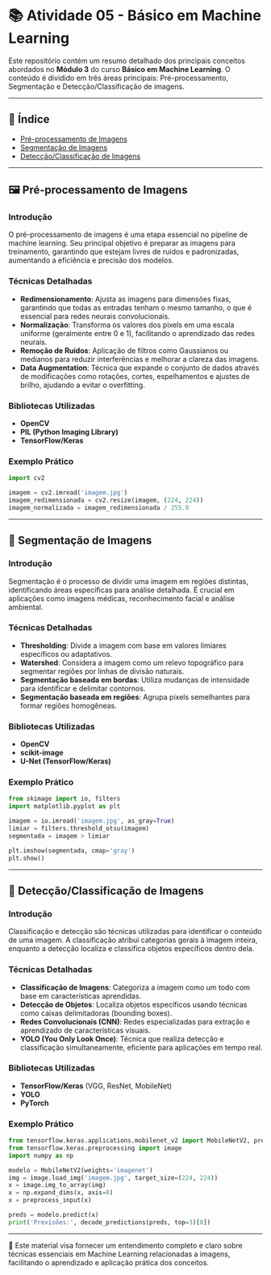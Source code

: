 # 📚 Atividade 05 - Básico em Machine Learning

Este repositório contém um resumo detalhado dos principais conceitos abordados no **Módulo 3** do curso **Básico em Machine Learning**. O conteúdo é dividido em três áreas principais: Pré-processamento, Segmentação e Detecção/Classificação de imagens.

---

## 🔖 Índice
- [Pré-processamento de Imagens](#pré-processamento-de-imagens)
- [Segmentação de Imagens](#segmentação-de-imagens)
- [Detecção/Classificação de Imagens](#detecçãoclassificação-de-imagens)

---

## 🖼️ Pré-processamento de Imagens

### Introdução
O pré-processamento de imagens é uma etapa essencial no pipeline de machine learning. Seu principal objetivo é preparar as imagens para treinamento, garantindo que estejam livres de ruídos e padronizadas, aumentando a eficiência e precisão dos modelos.

### Técnicas Detalhadas

- **Redimensionamento**: Ajusta as imagens para dimensões fixas, garantindo que todas as entradas tenham o mesmo tamanho, o que é essencial para redes neurais convolucionais.
- **Normalização**: Transforma os valores dos pixels em uma escala uniforme (geralmente entre 0 e 1), facilitando o aprendizado das redes neurais.
- **Remoção de Ruídos**: Aplicação de filtros como Gaussianos ou medianos para reduzir interferências e melhorar a clareza das imagens.
- **Data Augmentation**: Técnica que expande o conjunto de dados através de modificações como rotações, cortes, espelhamentos e ajustes de brilho, ajudando a evitar o overfitting.

### Bibliotecas Utilizadas
- **OpenCV**
- **PIL (Python Imaging Library)**
- **TensorFlow/Keras**

### Exemplo Prático
```python
import cv2

imagem = cv2.imread('imagem.jpg')
imagem_redimensionada = cv2.resize(imagem, (224, 224))
imagem_normalizada = imagem_redimensionada / 255.0
```

---

## 🎨 Segmentação de Imagens

### Introdução
Segmentação é o processo de dividir uma imagem em regiões distintas, identificando áreas específicas para análise detalhada. É crucial em aplicações como imagens médicas, reconhecimento facial e análise ambiental.

### Técnicas Detalhadas

- **Thresholding**: Divide a imagem com base em valores limiares específicos ou adaptativos.
- **Watershed**: Considera a imagem como um relevo topográfico para segmentar regiões por linhas de divisão naturais.
- **Segmentação baseada em bordas**: Utiliza mudanças de intensidade para identificar e delimitar contornos.
- **Segmentação baseada em regiões**: Agrupa pixels semelhantes para formar regiões homogêneas.

### Bibliotecas Utilizadas
- **OpenCV**
- **scikit-image**
- **U-Net (TensorFlow/Keras)**

### Exemplo Prático
```python
from skimage import io, filters
import matplotlib.pyplot as plt

imagem = io.imread('imagem.jpg', as_gray=True)
limiar = filters.threshold_otsu(imagem)
segmentada = imagem > limiar

plt.imshow(segmentada, cmap='gray')
plt.show()
```

---

## 🎯 Detecção/Classificação de Imagens

### Introdução
Classificação e detecção são técnicas utilizadas para identificar o conteúdo de uma imagem. A classificação atribui categorias gerais à imagem inteira, enquanto a detecção localiza e classifica objetos específicos dentro dela.

### Técnicas Detalhadas

- **Classificação de Imagens**: Categoriza a imagem como um todo com base em características aprendidas.
- **Detecção de Objetos**: Localiza objetos específicos usando técnicas como caixas delimitadoras (bounding boxes).
- **Redes Convolucionais (CNN)**: Redes especializadas para extração e aprendizado de características visuais.
- **YOLO (You Only Look Once)**: Técnica que realiza detecção e classificação simultaneamente, eficiente para aplicações em tempo real.

### Bibliotecas Utilizadas
- **TensorFlow/Keras** (VGG, ResNet, MobileNet)
- **YOLO**
- **PyTorch**

### Exemplo Prático
```python
from tensorflow.keras.applications.mobilenet_v2 import MobileNetV2, preprocess_input, decode_predictions
from tensorflow.keras.preprocessing import image
import numpy as np

modelo = MobileNetV2(weights='imagenet')
img = image.load_img('imagem.jpg', target_size=(224, 224))
x = image.img_to_array(img)
x = np.expand_dims(x, axis=0)
x = preprocess_input(x)

preds = modelo.predict(x)
print('Previsões:', decode_predictions(preds, top=3)[0])
```

---

📌 Este material visa fornecer um entendimento completo e claro sobre técnicas essenciais em Machine Learning relacionadas a imagens, facilitando o aprendizado e aplicação prática dos conceitos.

